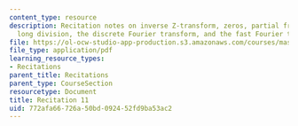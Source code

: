 ```yaml
---
content_type: resource
description: Recitation notes on inverse Z-transform, zeros, partial fraction expansion,
  long division, the discrete Fourier transform, and the fast Fourier transform.
file: https://ol-ocw-studio-app-production.s3.amazonaws.com/courses/mas-160-signals-systems-and-information-for-media-technology-fall-2007/772afa66726a50bd092452fd9ba53ac2_rec11.pdf
file_type: application/pdf
learning_resource_types:
- Recitations
parent_title: Recitations
parent_type: CourseSection
resourcetype: Document
title: Recitation 11
uid: 772afa66-726a-50bd-0924-52fd9ba53ac2
---
```

